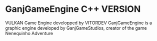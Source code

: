 # GanjGameEngine C++ VERSION
VULKAN Game Engine developped by VITORDEV
GanjGameEngine is a graphic engine developed by GanjGameStudios, creator of the game Nenequinho Adventure
